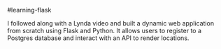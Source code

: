 #learning-flask

I followed along with a Lynda video and built a dynamic web application from scratch using Flask and Python. 
It allows users to register to a Postgres database and interact with an API to render locations.
